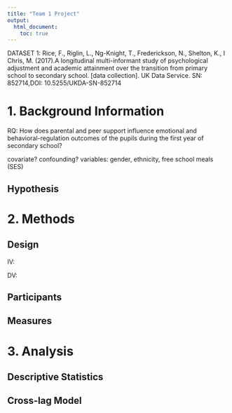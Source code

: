 ```yaml
---
title: "Team 1 Project"
output:
  html_document:
    toc: true
---
```


DATASET 1: Rice, F., Riglin, L., Ng-Knight, T., Frederickson, N., Shelton, K., I Chris, M. (2017).A longitudinal multi-informant study of psychological adjustment and academic attainment over the transition from primary school to secondary school. [data collection]. UK Data Service. SN: 852714,DOI: 10.5255/UKDA-SN-852714

# 1. Background Information

RQ: How does parental and peer support influence emotional and behavioral-regulation outcomes of the pupils during the first year of secondary school? 

covariate? confounding? variables: gender, ethnicity, free school meals (SES) 

## Hypothesis

# 2. Methods

## Design
IV:

DV:

## Participants

## Measures

# 3. Analysis
## Descriptive Statistics

## Cross-lag Model
